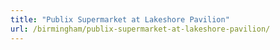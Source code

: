 ```yaml
---
title: "Publix Supermarket at Lakeshore Pavilion"
url: /birmingham/publix-supermarket-at-lakeshore-pavilion/
---
```

